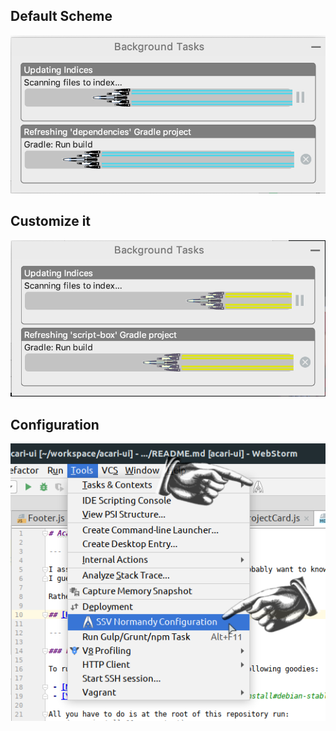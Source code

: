 ## Default Scheme 
![default](default.png)

## Customize it
![custom](customized.png)

## Configuration
![config](config.png)